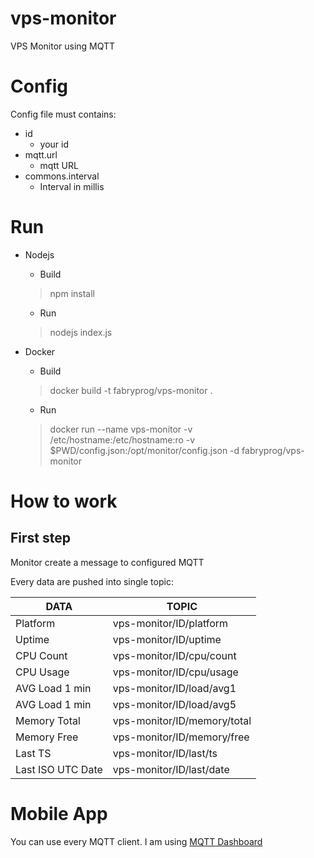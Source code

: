 # vps-monitor

VPS Monitor using MQTT

# Config

Config file must contains:
 * id
   * your id
 * mqtt.url
   * mqtt URL
 * commons.interval
   * Interval in millis

# Run

* Nodejs

  * Build
  > npm install

  * Run
  > nodejs index.js

* Docker

  * Build
  > docker build -t fabryprog/vps-monitor .

  * Run
  > docker run --name vps-monitor -v /etc/hostname:/etc/hostname:ro -v $PWD/config.json:/opt/monitor/config.json -d fabryprog/vps-monitor

# How to work

## First step
Monitor create a message to configured MQTT

Every data are pushed into single topic:

| DATA | TOPIC |
|------|-------|
| Platform | vps-monitor/ID/platform |
| Uptime | vps-monitor/ID/uptime |
| CPU Count | vps-monitor/ID/cpu/count |
| CPU Usage | vps-monitor/ID/cpu/usage |
| AVG Load 1 min | vps-monitor/ID/load/avg1 |
| AVG Load 1 min | vps-monitor/ID/load/avg5 |
| Memory Total | vps-monitor/ID/memory/total |
| Memory Free | vps-monitor/ID/memory/free |
| Last TS | vps-monitor/ID/last/ts |
| Last ISO UTC Date | vps-monitor/ID/last/date |

# Mobile App

You can use every MQTT client. I am using [MQTT Dashboard](https://play.google.com/store/apps/details?id=net.routix.mqttdash)
